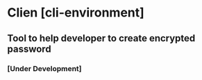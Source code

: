 # Clien [cli-environment]
## Tool to help developer to create encrypted password
### [Under Development]
